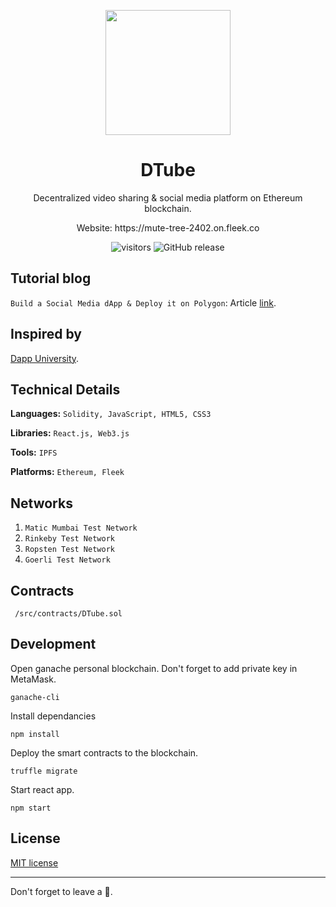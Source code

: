 <p align="center">
  <img align="center" src="https://github.com/AkhileshThite/DTube/blob/main/src/logo.png" width="200" height="200"></img>
</p>

<h1 align="center">DTube</h1>

<p aign="center">
  <p align="center">Decentralized video sharing & social media platform on Ethereum blockchain.</p>
  <p align="center">Website: <a href="https://mute-tree-2402.on.fleek.co"></a>https://mute-tree-2402.on.fleek.co</p>
</p>

<div align="center">
  <img src="https://visitor-badge.glitch.me/badge?page_id=AkhileshThite.dtube" alt="visitors" />
  <img src="https://img.shields.io/github/v/release/AkhileshThite/DTube?color=1FC71F" alt="GitHub release" />
</div>

## Tutorial blog
`Build a Social Media dApp & Deploy it on Polygon`: Article [link](https://learn.figment.io/tutorials/build-a-social-media-dapp-and-deploy-it-on-polygon).

## Inspired by
[Dapp University](https://www.youtube.com/channel/UCY0xL8V6NzzFcwzHCgB8orQ).

## Technical Details
**Languages:**
```Solidity, JavaScript, HTML5, CSS3```

**Libraries:** 
```React.js, Web3.js```

**Tools:** 
```IPFS```

**Platforms:** 
```Ethereum, Fleek```

## Networks
1. ```Matic Mumbai Test Network```
2. ```Rinkeby Test Network```
3. ```Ropsten Test Network```
4. ```Goerli Test Network```

## Contracts
` /src/contracts/DTube.sol`

## Development
Open ganache personal blockchain. Don't forget to add private key in MetaMask.

```
ganache-cli
```

Install dependancies

```
npm install
```

Deploy the smart contracts to the blockchain.

```
truffle migrate
```

Start react app.

```
npm start
```

## License
[MIT license](https://github.com/AkhileshThite/DTube/blob/main/LICENSE)

<hr>

Don't forget to leave a 🌟.
